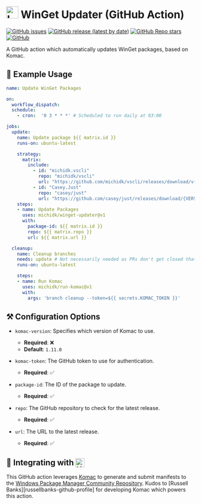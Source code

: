<h1> <img src="https://rawcdn.githack.com/michidk/winget-updater/7ef56d9c40feb29e1592c0bf6c65eb1af3e77d4e/.github/images/github-actions-logo.png" width="32" height="32" alt="Logo" /> WinGet Updater (GitHub Action) </h1>

[![GitHub issues][github-issues-badge]](https://github.com/michidk/winget-updater/issues)
[![GitHub release (latest by date)][github-release-badge]](https://github.com/michidk/winget-updater/releases)
[![GitHub Repo stars][github-repo-stars-badge]](https://github.com/michidk/winget-updater/stargazers)
[![GitHub][github-license-badge]](https://github.com/michidk/winget-updater?tab=MIT-1-ov-file#readme)

A GitHub action which automatically updates WinGet packages, based on Komac.

## 📖 Example Usage

```yaml
name: Update WinGet Packages

on:
  workflow_dispatch:
  schedule:
    - cron:  '0 3 * * *' # Scheduled to run daily at 03:00

jobs:
  update:
    name: Update package ${{ matrix.id }}
    runs-on: ubuntu-latest

    strategy:
      matrix:
        include:
          - id: "michidk.vscli"
            repo: "michidk/vscli"
            url: "https://github.com/michidk/vscli/releases/download/v{VERSION}/vscli-x86_64-pc-windows-msvc.zip"
          - id: "Casey.Just"
            repo: "casey/just"
            url: "https://github.com/casey/just/releases/download/{VERSION}/just-{VERSION}-x86_64-pc-windows-msvc.zip"
    steps:
    - name: Update Packages
      uses: michidk/winget-updater@v1
      with:
        package-id: ${{ matrix.id }}
        repo: ${{ matrix.repo }}
        url: ${{ matrix.url }}

  cleanup:
    name: Cleanup branches
    needs: update # Not necessarily needed as PRs don't get closed that quick but still nice to have it in order
    runs-on: ubuntu-latest

    steps:
    - name: Run Komac
      uses: michidk/run-komac@v1
      with:
        args: 'branch cleanup --token=${{ secrets.KOMAC_TOKEN }}'
```

## ⚒️ Configuration Options

- `komac-version`: Specifies which version of Komac to use.
  - **Required**: ❌
  - **Default**: `1.11.0`

- `komac-token`: The GitHub token to use for authentication.
  - **Required**: ✅

- `package-id`: The ID of the package to update.
  - **Required**: ✅

- `repo`: The GitHub repository to check for the latest release.
  - **Required**: ✅

- `url`: The URL to the latest release.
  - **Required**: ✅


<h2> 🚀 Integrating with <a href="https://github.com/russellbanks/Komac"> <img src="https://rawcdn.githack.com/michidk/winget-updater/7ef56d9c40feb29e1592c0bf6c65eb1af3e77d4e/.github/images/komac-logo.svg" height="24px" style="vertical-align:bottom" alt="Komac logo" /> </a></h2>

This GitHub action leverages [Komac][komac-repo] to generate and submit manifests to the [Windows Package Manager Community Repository][winget-pkgs-repo]. Kudos to [Russell Banks][russellbanks-github-profile] for developing Komac which powers this action.

[github-issues-badge]: https://img.shields.io/github/issues/michidk/winget-updater?logo=target
[github-release-badge]: https://img.shields.io/github/v/release/michidk/winget-updater?logo=github
[github-repo-stars-badge]: https://img.shields.io/github/stars/michidk/winget-updater?logo=githubsponsors
[github-license-badge]: https://img.shields.io/github/license/michidk/winget-updater?logo=gnu
[winget-pkgs-repo]: https://github.com/microsoft/winget-pkgs
[komac-repo]: https://github.com/russellbanks/komac
